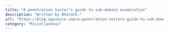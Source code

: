 ```yaml
---
title: "A penetration tester’s guide to sub-domain enumeration"
description: "Written by Bharath."
url: "https://blog.appsecco.com/a-penetration-testers-guide-to-sub-domain-enumeration-7d842d5570f6"
category: "Miscellaneous"
---
```

